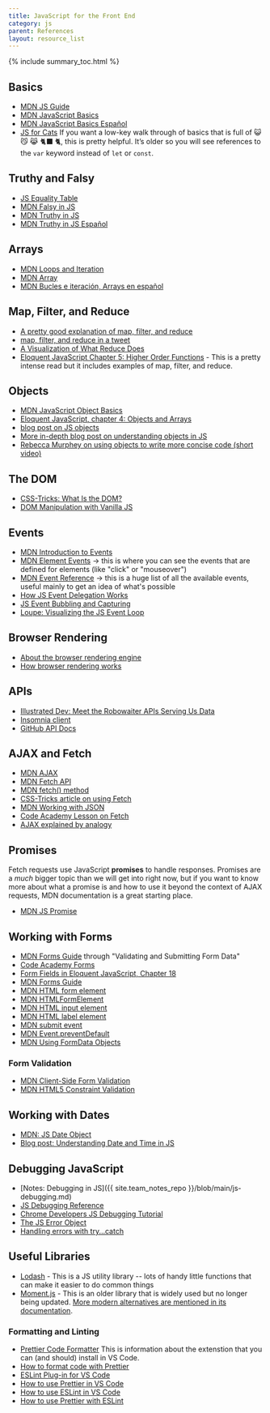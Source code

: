 ```yaml
---
title: JavaScript for the Front End
category: js
parent: References
layout: resource_list
---
```


{% include summary_toc.html %}

## Basics

- [MDN JS Guide](https://developer.mozilla.org/en-US/docs/Web/JavaScript)
- [MDN JavaScript Basics](https://developer.mozilla.org/en-US/docs/Learn/Getting_started_with_the_web/JavaScript_basics)
- [MDN JavaScript Basics Español](https://developer.mozilla.org/es/docs/Learn/Getting_started_with_the_web)
- [JS for Cats](http://jsforcats.com/) If you want a low-key walk through of basics that is full of 😺 😼 😹 🐈‍⬛ 🐈, this is pretty helpful. It’s older so you will see references to the `var` keyword instead of `let` or `const`.

## Truthy and Falsy

- [JS Equality Table](https://dorey.github.io/JavaScript-Equality-Table/)
- [MDN Falsy in JS](https://developer.mozilla.org/en-US/docs/Glossary/Falsy)
- [MDN Truthy in JS](https://developer.mozilla.org/en-US/docs/Glossary/Truthy)
- [MDN Truthy in JS Español](https://developer.mozilla.org/es/docs/Glossary/Truthy)

## Arrays

- [MDN Loops and Iteration](https://developer.mozilla.org/en-US/docs/Web/JavaScript/Guide/Loops_and_iteration)
- [MDN Array](https://developer.mozilla.org/en-US/docs/Web/JavaScript/Reference/Global_Objects/Array)
- [MDN Bucles e iteración, Arrays en español](https://developer.mozilla.org/es/docs/Web/JavaScript/Guide/Loops_and_iteration)

## Map, Filter, and Reduce

- [A pretty good explanation of map, filter, and reduce](https://dev.to/chrisachard/map-filter-reduce-crash-course-5gan)
- [map, filter, and reduce in a tweet](https://twitter.com/steveluscher/status/741089564329054208)
- [A Visualization of What Reduce Does](http://reduce.surge.sh/)
- [Eloquent JavaScript Chapter 5: Higher Order Functions](https://eloquentjavascript.net/05_higher_order.html) - This is a pretty intense read but it includes examples of map, filter, and reduce.

## Objects

- [MDN JavaScript Object Basics](https://developer.mozilla.org/en-US/docs/Learn/JavaScript/Objects/Basics)
- [Eloquent JavaScript, chapter 4: Objects and Arrays](https://eloquentjavascript.net/04_data.html)
- [blog post on JS objects](https://blog.bitsrc.io/the-chronicles-of-javascript-objects-2d6b9205cd66)
- [More in-depth blog post on understanding objects in JS](https://www.digitalocean.com/community/tutorials/understanding-objects-in-javascript)
- [Rebecca Murphey on using objects to write more concise code (short video)](https://youtu.be/hVQdlYgJqcY)

## The DOM

- [CSS-Tricks: What Is the DOM?](https://css-tricks.com/dom/)
- [DOM Manipulation with Vanilla JS](https://www.sitepoint.com/dom-manipulation-vanilla-javascript-no-jquery/)

## Events

- [MDN Introduction to Events](https://developer.mozilla.org/en-US/docs/Learn/JavaScript/Building_blocks/Events)
- [MDN Element Events](https://developer.mozilla.org/en-US/docs/Web/API/Element#events) -> this is where you can see the events that are defined for elements (like "click" or "mouseover")
- [MDN Event Reference](https://developer.mozilla.org/en-US/docs/Web/Events) -> this is a huge list of all the available events, useful mainly to get an idea of what's possible
- [How JS Event Delegation Works](https://davidwalsh.name/event-delegate)
- [JS Event Bubbling and Capturing](https://javascript.info/bubbling-and-capturing)
- [Loupe: Visualizing the JS Event Loop](http://latentflip.com/loupe)

## Browser Rendering

- [About the browser rendering engine](https://www.html5rocks.com/en/tutorials/internals/howbrowserswork/#The_rendering_engine)
- [How browser rendering works](https://blog.logrocket.com/how-browser-rendering-works-behind-the-scenes-6782b0e8fb10/)

## APIs

- [Illustrated Dev: Meet the Robowaiter APIs Serving Us Data](https://maggieappleton.com/api)
- [Insomnia client](https://support.insomnia.rest/article/11-getting-started)
- [GitHub API Docs](https://developer.github.com/v3/)

## AJAX and Fetch

- [MDN AJAX](https://developer.mozilla.org/en-US/docs/Web/Guide/AJAX)
- [MDN Fetch API](https://developer.mozilla.org/en-US/docs/Web/API/Fetch_API)
- [MDN fetch() method](https://developer.mozilla.org/en-US/docs/Web/API/WindowOrWorkerGlobalScope/fetch)
- [CSS-Tricks article on using Fetch](https://css-tricks.com/using-fetch/)
- [MDN Working with JSON](https://developer.mozilla.org/en-US/docs/Learn/JavaScript/Objects/JSON)
- [Code Academy Lesson on Fetch](https://www.codecademy.com/courses/learn-intermediate-javascript/lessons/js-requests-with-fetch-api/exercises/js-requests-with-fetch-api-intro)
- [AJAX explained by analogy](https://blog.codeanalogies.com/2018/01/15/ajax-basics-explained-by-working-at-a-fast-food-restaurant/)

## Promises

Fetch requests use JavaScript **promises** to handle responses. Promises are a _much_ bigger topic than we will get into right now, but if you want to know more about what a promise is and how to use it beyond the context of AJAX requests, MDN documentation is a great starting place.

- [MDN JS Promise](https://developer.mozilla.org/en-US/docs/Web/JavaScript/Reference/Global_Objects/Promise)

## Working with Forms

- [MDN Forms Guide](https://developer.mozilla.org/en-US/docs/Learn/Forms) through "Validating and Submitting Form Data"
- [Code Academy Forms](https://www.codecademy.com/courses/learn-html/lessons/html-forms/)
- [Form Fields in Eloquent JavaScript, Chapter 18](https://eloquentjavascript.net/18_http.html#h_H222GOgM6T)
- [MDN Forms Guide](https://developer.mozilla.org/en-US/docs/Learn/Forms)
- [MDN HTML form element](https://developer.mozilla.org/en-US/docs/Web/HTML/Element/form)
- [MDN HTMLFormElement](https://developer.mozilla.org/en-US/docs/Web/API/HTMLFormElement/elements)
- [MDN HTML input element](https://developer.mozilla.org/en-US/docs/Web/HTML/Element/input)
- [MDN HTML label element](https://developer.mozilla.org/en-US/docs/Web/HTML/Element/label)
- [MDN submit event](https://developer.mozilla.org/en-US/docs/Web/API/HTMLFormElement/submit_event)
- [MDN Event.preventDefault](https://developer.mozilla.org/en-US/docs/Web/API/Event/preventDefault)
- [MDN Using FormData Objects](https://developer.mozilla.org/en-US/docs/Web/API/FormData/Using_FormData_Objects)

### Form Validation

- [MDN Client-Side Form Validation](https://developer.mozilla.org/en-US/docs/Learn/Forms/Form_validation)
- [MDN HTML5 Constraint Validation](https://developer.mozilla.org/en-US/docs/Web/Guide/HTML/HTML5/Constraint_validation)

## Working with Dates

- [MDN: JS Date Object](https://developer.mozilla.org/en-US/docs/Web/JavaScript/Reference/Global_Objects/Date)
- [Blog post: Understanding Date and Time in JS](https://www.digitalocean.com/community/tutorials/understanding-date-and-time-in-javascript )

## Debugging JavaScript

- [Notes: Debugging in JS]({{ site.team_notes_repo }}/blob/main/js-debugging.md)
- [JS Debugging Reference](https://developer.chrome.com/docs/devtools/javascript/reference/)
- [Chrome Developers JS Debugging Tutorial](https://developer.chrome.com/docs/devtools/javascript/)
- [The JS Error Object](https://developer.mozilla.org/en-US/docs/Web/JavaScript/Reference/Global_Objects/Error)
- [Handling errors with try...catch](https://developer.mozilla.org/en-US/docs/Web/JavaScript/Guide/Control_flow_and_error_handling#try...catch_statement)

## Useful Libraries

- [Lodash](https://lodash.com/) - This is a JS utility library -- lots of handy little functions that can make it easier to do common things
- [Moment.js](https://momentjs.com/) - This is an older library that is widely used but no longer being updated. [More modern alternatives are mentioned in its documentation](https://momentjs.com/docs/#/-project-status/).

### Formatting and Linting

- [Prettier Code Formatter](https://prettier.io/) This is information about the extenstion that you can (and should) install in VS Code.
- [How to format code with Prettier](https://www.digitalocean.com/community/tutorials/code-formatting-with-prettier-in-visual-studio-code)
- [ESLint Plug-in for VS Code](https://marketplace.visualstudio.com/items?itemName=dbaeumer.vscode-eslint)
- [How to use Prettier in VS Code](https://www.robinwieruch.de/how-to-use-prettier-vscode/)
- [How to use ESLint in VS Code](https://www.robinwieruch.de/vscode-eslint/)
- [How to use Prettier with ESLint](https://www.robinwieruch.de/prettier-eslint/)
